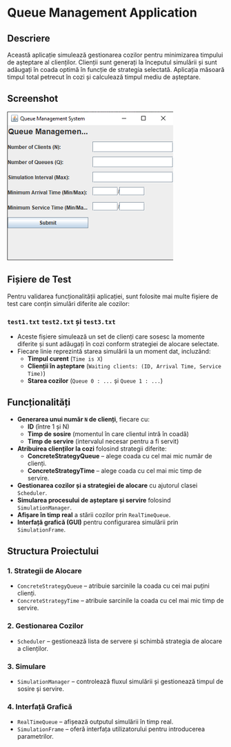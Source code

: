 # Queue Management Application

## Descriere
Această aplicație simulează gestionarea cozilor pentru minimizarea timpului de așteptare al clienților.   Clienții sunt generați la începutul simulării și sunt adăugați în coada optimă în funcție de strategia selectată.   Aplicația măsoară timpul total petrecut în cozi și calculează timpul mediu de așteptare.

  
## Screenshot
![Screenshot](img.png)  

  
## Fișiere de Test
Pentru validarea funcționalității aplicației, sunt folosite mai multe fișiere de test care conțin simulări diferite ale cozilor:  
### `test1.txt` `test2.txt` și `test3.txt`
- Aceste fișiere simulează un set de clienți care sosesc la momente diferite și sunt adăugați în cozi conform strategiei de alocare selectate.
- Fiecare linie reprezintă starea simulării la un moment dat, incluzând:
  - **Timpul curent** (`Time is X`)
  - **Clienții în așteptare** (`Waiting clients: (ID, Arrival Time, Service Time)`)
  - **Starea cozilor** (`Queue 0 : ...` și `Queue 1 : ...`)

  
## Funcționalități
- **Generarea unui număr `N` de clienți**, fiecare cu:
  - **ID** (între 1 și N)
  - **Timp de sosire** (momentul în care clientul intră în coadă)
  - **Timp de servire** (intervalul necesar pentru a fi servit)
- **Atribuirea clienților la cozi** folosind strategii diferite:
  - **ConcreteStrategyQueue** – alege coada cu cel mai mic număr de clienți.
  - **ConcreteStrategyTime** – alege coada cu cel mai mic timp de servire.
- **Gestionarea cozilor și a strategiei de alocare** cu ajutorul clasei `Scheduler`.
- **Simularea procesului de așteptare și servire** folosind `SimulationManager`.
- **Afișare în timp real** a stării cozilor prin `RealTimeQueue`.
- **Interfață grafică (GUI)** pentru configurarea simulării prin `SimulationFrame`.

## Structura Proiectului

### 1. **Strategii de Alocare**
- `ConcreteStrategyQueue` – atribuie sarcinile la coada cu cei mai puțini clienți.
- `ConcreteStrategyTime` – atribuie sarcinile la coada cu cel mai mic timp de servire.

### 2. **Gestionarea Cozilor**
- `Scheduler` – gestionează lista de servere și schimbă strategia de alocare a clienților.

### 3. **Simulare**
- `SimulationManager` – controlează fluxul simulării și gestionează timpul de sosire și servire.

### 4. **Interfață Grafică**
- `RealTimeQueue` – afișează outputul simulării în timp real.
- `SimulationFrame` – oferă interfața utilizatorului pentru introducerea parametrilor.

